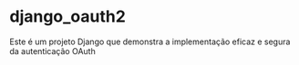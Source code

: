 # django_oauth2
Este é um projeto Django que demonstra a implementação eficaz e segura da autenticação OAuth
